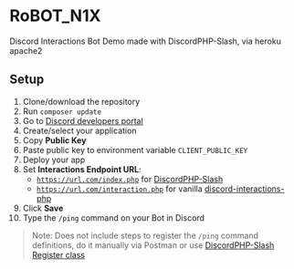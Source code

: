 # RoBOT_N1X
Discord Interactions Bot Demo made with DiscordPHP-Slash, via heroku apache2

## Setup
1. Clone/download the repository
2. Run `composer update`
3. Go to [Discord developers portal](https://discord.com/developers/applications/)
4. Create/select your application
5. Copy **Public Key**
6. Paste public key to environment variable `CLIENT_PUBLIC_KEY`
7. Deploy your app
8. Set **Interactions Endpoint URL**:
   - [`https://url.com/index.php`](https://github.com/SQKo/RoBOT_N1X/blob/main/public/index.php) for [DiscordPHP-Slash](https://github.com/discord-php/DiscordPHP-Slash)
   - [`https://url.com/interaction.php`](https://github.com/SQKo/RoBOT_N1X/blob/main/public/interaction.php) for vanilla [discord-interactions-php](https://github.com/discord/discord-interactions-php)
9. Click **Save**
10. Type the `/ping` command on your Bot in Discord

> Note: Does not include steps to register the `/ping` command definitions, do it manually via Postman or use [DiscordPHP-Slash Register class](https://github.com/discord-php/DiscordPHP-Slash#discordslashregisterclient)

